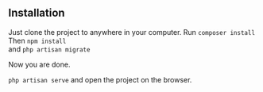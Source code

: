 ## Installation

Just clone the project to anywhere in your computer. 
Run ` composer install ` <br>
Then ` npm install ` <br>
and ` php artisan migrate `

Now you are done. 
<br>

` php artisan serve ` and open the project on the browser. 